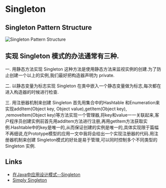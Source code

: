 # Singleton

## Singleton Pattern Structure

![Singleton Pattern Structure](https://www.ibm.com/developerworks/cn/java/designpattern/singleton/fig1.gif)

## 实现 Singleton 模式的办法通常有三种.

一. 用静态方法实现 Singleton 这种方法是使用静态方法来监视实例的创建.为了防止创建一个以上的实例,我们最好把构造器声明为 private.

二. 以静态变量为标志实现 Singleton 在类中嵌入一个静态变量做为标志,每次都在进入构造器的时候进行检查.

三. 用注册器机制来创建 Singleton 首先用集合中的Hashtable 和Enumeration来实现addItem(Object key, Object value),getItem(Object key), ,removeItem(Object key)等方法实现一个管理器,将key和value一一关联起来,客户程序员创建实例前首先用addItem方法进行注册,再用getItem方法获取实例.Hashtable中的key是唯一的,从而保证创建的实例是唯一的,具体实现限于篇幅不再细说,在Prototype模型的应用一文中我将会给出一个实现注册器的代码.用注册器机制来创建 Singleton模式的好处是易于管理,可以同时控制多个不同类型的Singleton 实例.

## Links
- [在Java中应用设计模式--Singleton](https://www.ibm.com/developerworks/cn/java/designpattern/singleton/index.html)
- [Simply Singleton](http://www.javaworld.com/article/2073352/core-java/simply-singleton.html)
